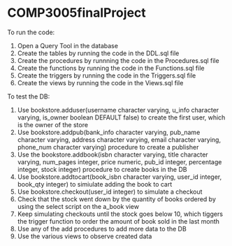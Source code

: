 # COMP3005finalProject

To run the code:
1. Open a Query Tool in the database
2. Create the tables by running the code in the DDL.sql file
3. Create the procedures by runnning the code in the Procedures.sql file
4. Create the functions by running the code in the Functions.sql file
5. Create the triggers by running the code in the Triggers.sql file
6. Create the views by running the code in the Views.sql file

To test the DB:
1. Use bookstore.adduser(username character varying, u_info character varying, is_owner boolean DEFAULT false) to create the first user, which is the owner of the store
2. Use bookstore.addpub(bank_info character varying, pub_name character varying, address character varying, email character varying, phone_num character varying) procedure to create a publisher
3. Use the bookstore.addbook(isbn character varying, title character varying, num_pages integer, price numeric, pub_id integer, percentage integer, stock integer) procedure to create books in the DB
4. Use bookstore.addtocart(book_isbn character varying, user_id integer, book_qty integer) to simiulate adding the book to cart
5. Use bookstore.checkout(user_id integer) to simulate a checkout
6. Check that the stock went down by the quantity of books ordered by using the select script on the a_book view
7. Keep simulating checkouts until the stock goes below 10, which tiggers the trigger function to order the amount of book sold in the last month
8. Use any of the add procedures to add more data to the DB
9. Use the various views to observe created data
